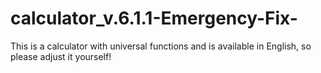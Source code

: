 # calculator_v.6.1.1-Emergency-Fix-
This is a calculator with universal functions and is available in English, so please adjust it yourself!
